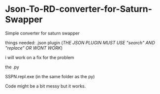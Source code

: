 # Json-To-RD-converter-for-Saturn-Swapper
Simple converter for saturn swapper


things needed:
.json plugin (*THE JSON PLUGIN MUST USE "search" AND "replace" OR WONT WORK*)

i will work on a fix for the problem

the .py

SSPN.repl.exe (in the same folder as the py)

Code might be a bit messy but it works.
